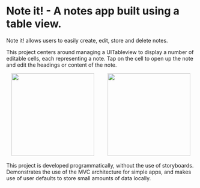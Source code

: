 

# Note it! - A notes app built using a table view.
Note it! allows users to easily create, edit, store and delete notes. 

This project centers around managing a UITableview to display a number of editable cells, each representing a note. Tap on the cell to open up the note and edit the headings or content of the note.

<p align="center">
<img src="https://github.com/jack-a-smith/iOS_add_remove_tableView_cells/blob/master/readme_images/add_note.png" width="220"> &emsp;&emsp; <img src="https://github.com/jack-a-smith/iOS_add_remove_tableView_cells/blob/master/readme_images/note.png" width="220">
</p>

This project is developed programmatically, without the use of storyboards. Demonstrates the use of the MVC architecture for simple apps, and makes use of user defaults to store small amounts of data locally.
